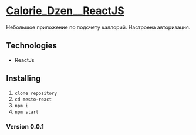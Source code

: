 # [**Calorie_Dzen__ReactJS**]()

Небольшое приложение по подсчету каллорий. Настроена авторизация.

## Technologies

* ReactJs

## Installing

1. `clone repository`
2. `cd mesto-react`
3. `npm i`
4. `npm start`

### Version 0.0.1
